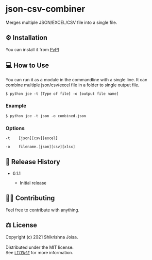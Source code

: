 # json-csv-combiner

Merges multiple JSON/EXCEL/CSV file into a single file.

## ⚙️ Installation

You can install it from [PyPI](https://pypi.org/project/getwallpapers/)

## 💻 How to Use

You can run it as a module in the commandline with a single line. It can combine multiple json/csv/excel file in a folder to single output file.

    $ python jce -t [Type of file] -o [output file name]


### Example

    $ python jce -t json -o combined.json

### Options

    -t    [json][csv][excel]

    -o    filename.[json][csv][xlsx]
## 📑 Release History

* 0.1.1

    * Initial release

## 🚧🚀 Contributing

Feel free to contribute with anything.

## ⚖️ License

Copyright (c) 2021 Shikrishna Joisa. <br />
<br />
Distributed under the MIT license. <br />
See [`LICENSE`](https://github.com/Diegoslourenco/skoopy/blob/main/LICENSE) for more information.
